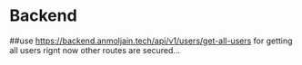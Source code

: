 # Backend

##use https://backend.anmoljain.tech/api/v1/users/get-all-users for getting all users rignt now other routes are secured...
